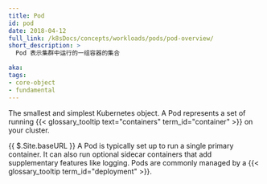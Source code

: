 ```yaml
---
title: Pod
id: pod
date: 2018-04-12
full_link: /k8sDocs/concepts/workloads/pods/pod-overview/
short_description: >
  Pod 表示集群中运行的一组容器的集合

aka:
tags:
- core-object
- fundamental
---
```

 The smallest and simplest Kubernetes object. A Pod represents a set of running {{< glossary_tooltip text="containers" term_id="container" >}} on your cluster.

<!--more-->
{{ $.Site.baseURL }}
A Pod is typically set up to run a single primary container. It can also run optional sidecar containers that add supplementary features like logging. Pods are commonly managed by a {{< glossary_tooltip term_id="deployment" >}}.
